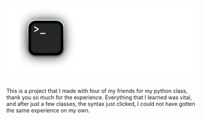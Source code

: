 ![CLI Clicker Logo](https://raw.githubusercontent.com/esteael/cli-clicker/main/assets/cli-clicker%20logo.png)
#

This is a project that I made with four of my friends for my python class, thank you so much for the experience. Everything that I learned was vital, and after just a few classes, the syntax just clicked, I could not have gotten the same experience on my own.